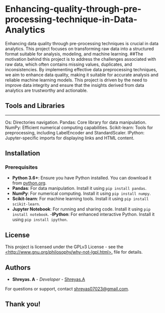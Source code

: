 # Enhancing-quality-through-pre-processing-technique-in-Data-Analytics
Enhancing data quality through pre-processing techniques is crucial in data analytics. This project focuses on transforming raw data into a structured format suitable for analysis, modeling, and machine learning.
##The motivation behind this project is to address the challenges associated with raw data, which often contains missing values, duplicates, and inconsistencies. By implementing effective data preprocessing techniques, we aim to enhance data quality, making it suitable for accurate analysis and reliable machine learning models. This project is driven by the need to improve data integrity and ensure that the insights derived from data analytics are trustworthy and actionable.

## Tools and Libraries
---------------------
Os: Directories  navigation.
Pandas: Core library for data manipulation.
NumPy: Efficient numerical computing capabilities.
Scikit-learn: Tools for preprocessing, including LabelEncoder and StandardScaler.
IPython: Jupyter-specific imports for displaying links and HTML content.

## Installation
### Prerequisites
- **Python 3.6+**: Ensure you have Python installed. You can download it from [python.org](https://www.python.org/).
- **Pandas**: For data manipulation. Install it using `pip install pandas`.
- **NumPy**: For numerical computing. Install it using `pip install numpy`.
- **Scikit-learn**: For machine learning tools. Install it using `pip install scikit-learn`.
- **Jupyter Notebook**: For running and sharing code. Install it using `pip install notebook`.
-**IPython**: For enhanced interactive Python. Install it using `pip install ipython`.

## License
This project is licensed under the GPLv3 License - see the [<<http://www.gnu.org/philosophy/why-not-lgpl.html>>.](LICENSE) file for details.
## Authors
- **Shreyas. A** - *Developer* - [Shreyas.A](https://github.com/shr23-collab)

For questions or support, contact [shreyas07023@gmail.com](mailto:shreyas07023@gmail.com).


##                                                                                **Thank you!**
